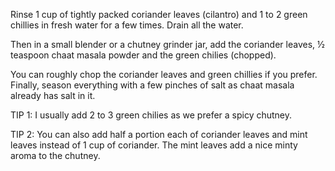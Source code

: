  Rinse 1 cup of tightly packed coriander leaves (cilantro) and 1 to 2 green chillies in fresh water for a few times. Drain all the water.

Then in a small blender or a chutney grinder jar, add the coriander leaves, ½ teaspoon chaat masala powder and the green chilies (chopped).

You can roughly chop the coriander leaves and green chillies if you prefer. Finally, season everything with a few pinches of salt as chaat masala already has salt in it.

TIP 1: I usually add 2 to 3 green chilies as we prefer a spicy chutney.

TIP 2: You can also add half a portion each of coriander leaves and mint leaves instead of 1 cup of coriander. The mint leaves add a nice minty aroma to the chutney.